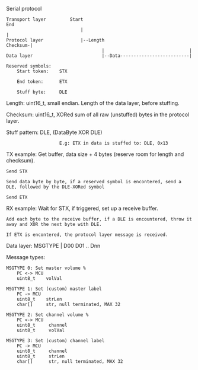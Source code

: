 Serial protocol

    Transport layer         Start                                                 End 
                                |                                                 |
    Protocol layer              |--Length                                Checksum-|   
                                        |                                |
    Data layer                          |--Data--------------------------|

    Reserved symbols:
        Start token:    STX
        
        End token:      ETX
        
        Stuff byte:     DLE

Length:             uint16_t, small endian. Length of the data layer, before stuffing.

Checksum:           uint16_t, XORed sum of all raw (unstuffed) bytes in the protocol layer.

Stuff pattern:      DLE, (DataByte XOR DLE)

                        E.g: ETX in data is stuffed to: DLE, 0x13

TX example:
    Get buffer, data size + 4 bytes (reserve room for length and checksum).
    
    Send STX
    
    Send data byte by byte, if a reserved symbol is encontered, send a DLE, followed by the DLE-XORed symbol
    
    Send ETX


RX example:
    Wait for STX, if triggered, set up a receive buffer.
    
    Add each byte to the receive buffer, if a DLE is encountered, throw it away and XOR the next byte with DLE.
    
    If ETX is encontered, the protocol layer message is received.


Data layer:
    MSGTYPE | D00 D01 .. Dnn 

Message types:

    MSGTYPE 0: Set master volume %
        PC <-> MCU
        uint8_t    volVal

    MSGTYPE 1: Set (custom) master label
        PC -> MCU
        uint8_t    strLen
        char[]     str, null terminated, MAX 32

    MSGTYPE 2: Set channel volume %
        PC <-> MCU
        uint8_t     channel
        uint8_t     volVal

    MSGTYPE 3: Set (custom) channel label
        PC -> MCU
        uint8_t     channel
        uint8_t     strLen
        char[]      str, null terminated, MAX 32